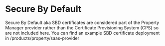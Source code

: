 # Secure By Default
Secure By Default aka SBD certificates are considered part of the Property Manager provider rather than the Certificate Provisioning System (CPS) so are not included here. You can find an example SBD certificate deployment in /products/property/saas-provider
